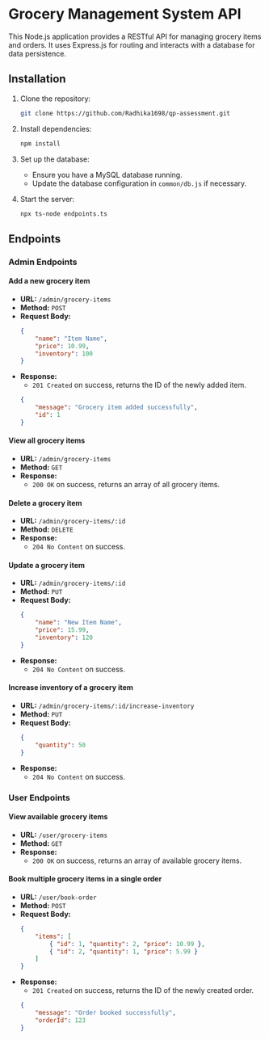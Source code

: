 # Grocery Management System API

This Node.js application provides a RESTful API for managing grocery items and orders. It uses Express.js for routing and interacts with a database for data persistence.

## Installation

1. Clone the repository:

    ```bash
    git clone https://github.com/Radhika1698/qp-assessment.git
    ```

2. Install dependencies:

    ```bash
    npm install
    ```

3. Set up the database:
   
   - Ensure you have a MySQL database running.
   - Update the database configuration in `common/db.js` if necessary.

4. Start the server:

    ```bash
    npx ts-node endpoints.ts
    ```

## Endpoints

### Admin Endpoints

#### Add a new grocery item
- **URL:** `/admin/grocery-items`
- **Method:** `POST`
- **Request Body:**
    ```json
    {
        "name": "Item Name",
        "price": 10.99,
        "inventory": 100
    }
    ```
- **Response:**
    - `201 Created` on success, returns the ID of the newly added item.
    ```json
    {
        "message": "Grocery item added successfully",
        "id": 1
    }
    ```

#### View all grocery items
- **URL:** `/admin/grocery-items`
- **Method:** `GET`
- **Response:** 
    - `200 OK` on success, returns an array of all grocery items.

#### Delete a grocery item
- **URL:** `/admin/grocery-items/:id`
- **Method:** `DELETE`
- **Response:** 
    - `204 No Content` on success.

#### Update a grocery item
- **URL:** `/admin/grocery-items/:id`
- **Method:** `PUT`
- **Request Body:**
    ```json
    {
        "name": "New Item Name",
        "price": 15.99,
        "inventory": 120
    }
    ```
- **Response:** 
    - `204 No Content` on success.

#### Increase inventory of a grocery item
- **URL:** `/admin/grocery-items/:id/increase-inventory`
- **Method:** `PUT`
- **Request Body:**
    ```json
    {
        "quantity": 50
    }
    ```
- **Response:** 
    - `204 No Content` on success.

### User Endpoints

#### View available grocery items
- **URL:** `/user/grocery-items`
- **Method:** `GET`
- **Response:** 
    - `200 OK` on success, returns an array of available grocery items.

#### Book multiple grocery items in a single order
- **URL:** `/user/book-order`
- **Method:** `POST`
- **Request Body:**
    ```json
    {
        "items": [
            { "id": 1, "quantity": 2, "price": 10.99 },
            { "id": 2, "quantity": 1, "price": 5.99 }
        ]
    }
    ```
- **Response:** 
    - `201 Created` on success, returns the ID of the newly created order.
    ```json
    {
        "message": "Order booked successfully",
        "orderId": 123
    }
    ```
